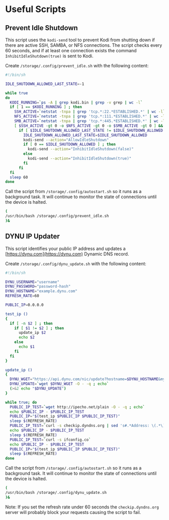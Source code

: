 # Useful Scripts

## Prevent Idle Shutdown

This script uses the `kodi-send` tool to prevent Kodi from shutting down if there are active SSH, SAMBA, or NFS connections. The script checks every 60 seconds, and if at least one connection exists the command `InhibitIdleShutdown(true)` is sent to Kodi.

Create `/storage/.config/prevent_idle.sh` with the following content:

```bash
#!/bin/sh

IDLE_SHUTDOWN_ALLOWED_LAST_STATE=-1

while true
do
  KODI_RUNNING=`ps -A | grep kodi.bin | grep -v grep | wc -l`
  if [ 1 == $KODI_RUNNING ] ; then
    SSH_ACTIVE=`netstat -tnpa | grep 'tcp.*:22.*ESTABLISHED.*' | wc -l`
    NFS_ACTIVE=`netstat -tnpa | grep 'tcp.*:111.*ESTABLISHED.*' | wc -l`
    SMB_ACTIVE=`netstat -tnpa | grep 'tcp.*:445.*ESTABLISHED.*' | wc -l`  
    [ $SSH_ACTIVE -gt 0 -o $NFS_ACTIVE -gt 0 -o $SMB_ACTIVE -gt 0 ] && IDLE_SHUTDOWN_ALLOWED=1 || IDLE_SHUTDOWN_ALLOWED=0 
      if [ $IDLE_SHUTDOWN_ALLOWED_LAST_STATE != $IDLE_SHUTDOWN_ALLOWED ] ; then
        IDLE_SHUTDOWN_ALLOWED_LAST_STATE=$IDLE_SHUTDOWN_ALLOWED
        kodi-send --action="AllowIdleShutdown"
        if [ 0 == $IDLE_SHUTDOWN_ALLOWED ] ; then
          kodi-send --action="InhibitIdleShutdown(false)"
        else
          kodi-send --action="InhibitIdleShutdown(true)"
        fi
      fi
  fi
  sleep 60
done
```

Call the script from `/storage/.config/autostart.sh` so it runs as a background task. It will continue to monitor the state of connections until the device is halted.

```bash
(
/usr/bin/bash /storage/.config/prevent_idle.sh
)&
```

## DYNU IP Updater

This script identifies your public IP address and updates a [https://dynu.com](https://dynu.com) Dynamic DNS record.

Create `/storage/.config/dynu_update.sh` with the following content:

```bash
#!/bin/sh

DYNU_USERNAME="username"
DYNU_PASSWORD="password-hash"
DYNU_HOSTNAME="example.dynu.com"
REFRESH_RATE=60

PUBLIC_IP=0.0.0.0

test_ip ()
{
  if [ -n $2 ] ; then
    if [ $1 != $2 ] ; then
      update_ip $2
      echo $2
    else 
      echo $1
    fi
  fi
}

update_ip ()
{
  DYNU_WGET="https://api.dynu.com/nic/update?hostname=$DYNU_HOSTNAME&myip=$1&username=$DYNU_USERNAME&password=$DYNU_PASSWORD"
  DYNU_UPDATE=`wget $DYNU_WGET -O - -q ; echo`
  (>&2 echo "$DYNU_UPDATE")
}

while true; do
  PUBLIC_IP_TEST=`wget http://ipecho.net/plain -O - -q ; echo`
  echo $PUBLIC_IP - $PUBLIC_IP_TEST
  PUBLIC_IP="$(test_ip $PUBLIC_IP $PUBLIC_IP_TEST)"
  sleep $(REFRESH_RATE)
  PUBLIC_IP_TEST=`curl -s checkip.dyndns.org | sed 's#.*Address: \(.*\)</b.*#\1#'`
  echo $PUBLIC_IP - $PUBLIC_IP_TEST
  sleep $(REFRESH_RATE)
  PUBLIC_IP_TEST=`curl -s ifconfig.co`
  echo $PUBLIC_IP - $PUBLIC_IP_TEST
  PUBLIC_IP="$(test_ip $PUBLIC_IP $PUBLIC_IP_TEST)"
  sleep $(REFRESH_RATE)
done
```

Call the script from `/storage/.config/autostart.sh` so it runs as a background task. It will continue to monitor the state of connections until the device is halted.

```bash
(
/usr/bin/bash /storage/.config/dynu_update.sh
)&
```

Note: If you set the refresh rate under 60 seconds the `checkip.dyndns.org` server will probably block your requests causing the script to fail.

